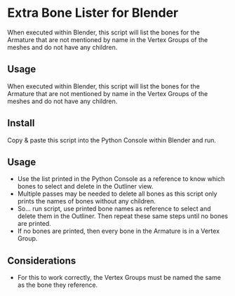 # Extra Bone Lister for Blender
When executed within Blender, this script will list the bones for the Armature that are not mentioned by name in the Vertex Groups of the meshes and do not have any children.

## Usage
 When executed within Blender, this script will list the bones for the Armature that are not mentioned by name in the Vertex Groups of the meshes and do not have any children.

## Install
Copy & paste this script into the Python Console within Blender and run.

## Usage
- Use the list printed in the Python Console as a reference to know which bones to select and delete in the Outliner view.
- Multiple passes may be needed to delete all bones as this script only prints the names of bones without any children.
- So... run script, use printed bone names as reference to select and delete them in the Outliner. Then repeat these same steps until no bones are printed.
- If no bones are printed, then every bone in the Armature is in a Vertex Group.

## Considerations
- For this to work correctly, the Vertex Groups must be named the same as the bone they reference.
